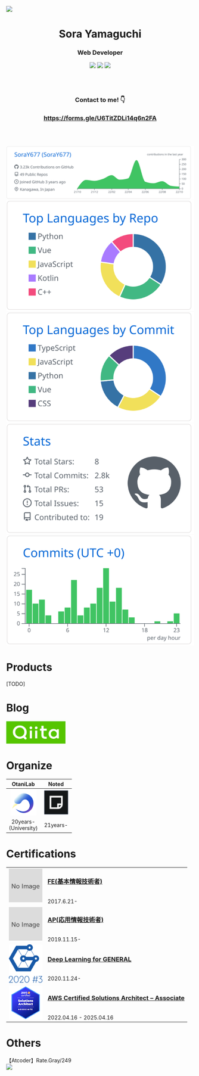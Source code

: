![](https://img.shields.io/github/last-commit/SoraY677/SoraY677)

<div align="center">

# Sora Yamaguchi
###  Web Developer
<img src="https://cdn.svgporn.com/logos/vue.svg" width="60">
<img src="https://cdn.svgporn.com/logos/javascript.svg" width="60">
<img src="https://cdn.svgporn.com/logos/kotlin-icon.svg" width="60">

<br><br>

### Contact to me! 👇
### https://forms.gle/U6TitZDLi14q6n2FA

<br><br>

[![](./profile-summary-card-output/github/0-profile-details.svg)](https://github.com/vn7n24fzkq/github-profile-summary-cards)
[![](./profile-summary-card-output/github/1-repos-per-language.svg)](https://github.com/vn7n24fzkq/github-profile-summary-cards) [![](./profile-summary-card-output/github/2-most-commit-language.svg)](https://github.com/vn7n24fzkq/github-profile-summary-cards)
[![](./profile-summary-card-output/github/3-stats.svg)](https://github.com/vn7n24fzkq/github-profile-summary-cards) [![](./profile-summary-card-output/github/4-productive-time.svg)](https://github.com/vn7n24fzkq/github-profile-summary-cards)

</div>

# Products

[TODO]

# Blog
[<img height="60px" src="https://github.com/SoraY677/SoraY677/blob/main/img/logo-background-color.png?raw=true"/>](https://qiita.com/SoraY677)

# Organize

|OtaniLab|Noted|
|:---:|:---:|
|[<img src="https://github.com/SoraY677/SoraY677/blob/main/img/orgnization/49579011.png?raw=true" height="70">](https://www.comm.tcu.ac.jp/otani-lab/)|[<img src="https://github.com/SoraY677/SoraY677/blob/main/img/orgnization/84720167.png?raw=true" height="70">](https://noted.run/)|
|20years-<br>(University)|21years-|

# Certifications

|||
|:---:|:----|
|<img src="https://raw.githubusercontent.com/SoraY677/SoraY677/daff80e1ab35d7d201ffeaa82d4117ad95bbc44c/img/NoImage.svg" width="90" height="90">|<h3>[FE(基本情報技術者)](https://www.jitec.ipa.go.jp/1_11seido/fe.html)</h3><br/>2017.6.21- |
|<img src="https://raw.githubusercontent.com/SoraY677/SoraY677/daff80e1ab35d7d201ffeaa82d4117ad95bbc44c/img/NoImage.svg" width="90" height="90">|<h3>[AP(応用情報技術者)](https://www.jitec.ipa.go.jp/1_11seido/ap.html)</h3><br/>2019.11.15-|
|<img src="https://github.com/SoraY677/SoraY677/blob/main/img/certification/general2020%233_smal.png?raw=true" width="90">|<h3>[Deep Learning for GENERAL](https://www.jdla.org/certificate/general/)</h3><br/>2020.11.24-|
|<img src="https://github.com/SoraY677/SoraY677/blob/main/img/certification/aws-certified-solutions-architect-associate.png?raw=true" width="90">|<h3>[AWS Certified Solutions Architect – Associate](https://aws.amazon.com/jp/certification/certified-solutions-architect-associate/)</h3><br/> 2022.04.16 - 2025.04.16|

# Others

【Atcoder】Rate.Gray/249 <br>
<img src="https://img.atcoder.jp/assets/top/img/logo_bk.svg" width="80">


